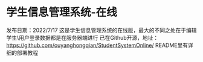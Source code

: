 # 学生信息管理系统-在线
发布日期：2022/7/17
这是学生信息管理系统的在线版，最大的不同之处在于编辑学生\用户登录数据都是在服务器端进行
已在Github开源，地址：
<https://github.com/ouyanghongqian/StudentSystemOnline/>
README里有详细的部署教程
